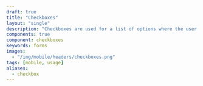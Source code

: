 ```yaml
---
draft: true
title: "Checkboxes"
layout: "single"
description: "Checkboxes are used for a list of options where the user may select multiple options, including all or none."
components: true
component: checkboxes
keywords: forms
images:
  - "/img/mobile/headers/checkboxes.png"
tags: [mobile, usage]
aliases:
  - checkbox
---
```

